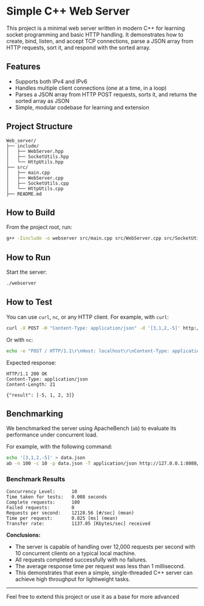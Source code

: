 # Simple C++ Web Server

This project is a minimal web server written in modern C++ for learning socket programming and basic HTTP handling. It demonstrates how to create, bind, listen, and accept TCP connections, parse a JSON array from HTTP requests, sort it, and respond with the sorted array.

## Features

- Supports both IPv4 and IPv6
- Handles multiple client connections (one at a time, in a loop)
- Parses a JSON array from HTTP POST requests, sorts it, and returns the sorted array as JSON
- Simple, modular codebase for learning and extension

## Project Structure

```
Web_server/
├── include/
│   ├── WebServer.hpp
│   ├── SocketUtils.hpp
│   └── HttpUtils.hpp
├── src/
│   ├── main.cpp
│   ├── WebServer.cpp
│   ├── SocketUtils.cpp
│   └── HttpUtils.cpp
├── README.md
```

## How to Build

From the project root, run:

```bash
g++ -Iinclude -o webserver src/main.cpp src/WebServer.cpp src/SocketUtils.cpp src/HttpUtils.cpp
```

## How to Run

Start the server:

```bash
./webserver
```

## How to Test

You can use `curl`, `nc`, or any HTTP client. For example, with `curl`:

```bash
curl -X POST -H "Content-Type: application/json" -d '[3,1,2,-5]' http://127.0.0.1:8080/
```

Or with `nc`:

```bash
echo -e "POST / HTTP/1.1\r\nHost: localhost\r\nContent-Type: application/json\r\nContent-Length: 13\r\n\r\n[3,1,2,-5]" | nc 127.0.0.1 8080
```

Expected response:

```
HTTP/1.1 200 OK
Content-Type: application/json
Content-Length: 21

{"result": [-5, 1, 2, 3]}
```

## Benchmarking

We benchmarked the server using ApacheBench (`ab`) to evaluate its performance under concurrent load.

For example, with the following command:

```bash
echo '[3,1,2,-5]' > data.json
ab -n 100 -c 10 -p data.json -T application/json http://127.0.0.1:8080/
```

### Benchmark Results

```
Concurrency Level:      10
Time taken for tests:   0.008 seconds
Complete requests:      100
Failed requests:        0
Requests per second:    12128.56 [#/sec] (mean)
Time per request:       0.825 [ms] (mean)
Transfer rate:          1137.05 [Kbytes/sec] received
```

**Conclusions:**
- The server is capable of handling over 12,000 requests per second with 10 concurrent clients on a typical local machine.
- All requests completed successfully with no failures.
- The average response time per request was less than 1 millisecond.
- This demonstrates that even a simple, single-threaded C++ server can achieve high throughput for lightweight tasks.

---

Feel free to extend this project or use it as a base for more advanced

